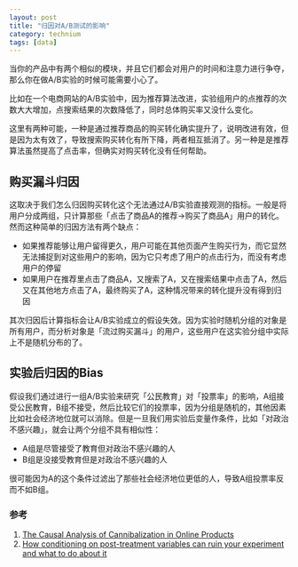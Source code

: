 ```yaml
---
layout: post
title: "归因对A/B测试的影响"
category: technium
tags: [data]
---
```

当你的产品中有两个相似的模块，并且它们都会对用户的时间和注意力进行争夺，那么你在做A/B实验的时候可能需要小心了。

比如在一个电商网站的A/B实验中，因为推荐算法改进，实验组用户的点推荐的次数大大增加，点搜索结果的次数降低了，同时总体购买率又没什么变化。

这里有两种可能，一种是通过推荐商品的购买转化确实提升了，说明改进有效，但是因为太有效了，导致搜索购买转化有所下降，两者相互抵消了。另一种是是推荐算法虽然提高了点击率，但确实对购买转化没有任何帮助。

## 购买漏斗归因

这取决于我们怎么归因购买转化这个无法通过A/B实验直接观测的指标。一般是将用户分成两组，只计算那些「点击了商品A的推荐→购买了商品A」用户的转化。然而这种简单的归因方法有两个缺点：

- 如果推荐能够让用户留得更久，用户可能在其他页面产生购买行为，而它显然无法捕捉到对这些用户的影响，因为它只考虑了用户的点击行为，而没有考虑用户的停留
- 如果用户在推荐里点击了商品A，又搜索了A，又在搜索结果中点击了A，然后又在其他地方点击了A，最终购买了A，这种情况带来的转化提升没有得到归因

其次归因后计算指标会让A/B实验成立的假设失效。因为实验时随机分组的对象是所有用户，而分析对象是「流过购买漏斗」的用户，这些用户在这实验分组中实际上不是随机分布的了。

## 实验后归因的Bias

假设我们通过进行一组A/B实验来研究「公民教育」对「投票率」的影响，A组接受公民教育，B组不接受，然后比较它们的投票率，因为分组是随机的，其他因素比如社会经济地位就可以消除。但是一旦我们用实验后变量作条件，比如「对政治不感兴趣」，就会让两个分组不具有相似性：

- A组是尽管接受了教育但对政治不感兴趣的人
- B组是没接受教育但是对政治不感兴趣的人

很可能因为A的这个条件过滤出了那些社会经济地位更低的人，导致A组投票率反而不如B组。

### 参考

1. [The Causal Analysis of Cannibalization in Online Products
](https://codeascraft.com/2020/02/24/the-causal-analysis-of-cannibalization-in-online-products/)
2. [How conditioning on post-treatment variables can ruin
your experiment and what to do about it](https://www.dartmouth.edu/~nyhan/post-treatment-bias.pdf)